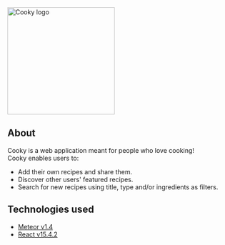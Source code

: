 <img src="https://68.media.tumblr.com/caa95bb0890f2f65129cd56a50130c64/tumblr_omd0idc0Wd1w7ypfio1_1280.png" alt="Cooky logo" width=240 />

## About

Cooky is a web application meant for people who love cooking! <br>
Cooky enables users to:
* Add their own recipes and share them.
* Discover other users' featured recipes.
* Search for new recipes using title, type and/or ingredients as filters.

## Technologies used

* [Meteor v1.4](https://www.meteor.com/)
* [React v15.4.2](https://facebook.github.io/react/) 
